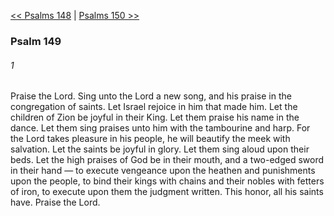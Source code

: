 [<< Psalms 148](Psalms%20148.md)  |  [Psalms 150 >>](Psalms%20150.md)

### Psalm 149
###### 1
Praise the Lord. Sing unto the Lord a new song, and his praise in the congregation of saints. Let Israel rejoice in him that made him. Let the children of Zion be joyful in their King. Let them praise his name in the dance. Let them sing praises unto him with the tambourine and harp. For the Lord takes pleasure in his people, he will beautify the meek with salvation. Let the saints be joyful in glory. Let them sing aloud upon their beds. Let the high praises of God be in their mouth, and a two-edged sword in their hand — to execute vengeance upon the heathen and punishments upon the people, to bind their kings with chains and their nobles with fetters of iron, to execute upon them the judgment written. This honor, all his saints have. Praise the Lord.